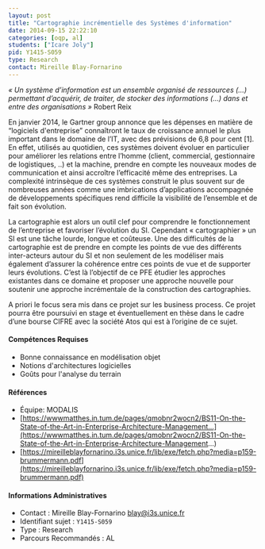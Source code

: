 ```yaml
---
layout: post
title: "Cartographie incrémentielle des Systèmes d'information"
date: 2014-09-15 22:22:10
categories: [oqp, al]
students: ["Icare Joly"]
pid: Y1415-S059
type: Research
contact: Mireille Blay-Fornarino
---
```

       
*« Un système d’information est un ensemble organisé de ressources (…) permettant d’acquérir, de traiter, de stocker des informations (…) dans et entre des organisations »* Robert Reix

En janvier 2014, le Gartner group annonce que les dépenses en matière de “logiciels d'entreprise” connaîtront le taux de croissance annuel le plus important dans le domaine de l’IT, avec des prévisions de 6,8 pour cent [1]. En effet, utilisés au quotidien, ces systèmes doivent évoluer en particulier pour améliorer les relations entre l’homme (client, commercial, gestionnaire de logistiques, ..) et la machine, prendre en compte les nouveaux modes de communication et ainsi accroître l’efficacité même des entreprises. La complexité intrinsèque de ces systèmes construit le plus souvent sur de nombreuses années comme une imbrications d’applications accompagnée de développements spécifiques rend difficile la visibilité de l’ensemble et de fait son évolution.

La cartographie est alors un outil clef  pour comprendre le fonctionnement de l’entreprise et favoriser l’évolution du SI. Cependant « cartographier » un SI est une tâche lourde, longue et coûteuse. Une des difficultés de la cartographie est de prendre en compte les points de vue des différents inter-acteurs autour du SI et non seulement de les modéliser mais également d’assurer la cohérence entre ces points de vue et de supporter leurs évolutions. C’est là l’objectif de ce PFE étudier les approches existantes dans ce domaine et proposer une approche nouvelle pour soutenir une approche incrémentale de la construction des cartographies. 

A priori le focus sera mis dans ce projet sur les business process. Ce projet pourra être poursuivi en stage et éventuellement en thèse dans le cadre d’une bourse CIFRE avec la société Atos qui est à l’origine de ce sujet.

#### Compétences Requises
  * Bonne connaissance en modélisation objet
  * Notions d'architectures logicielles
  * Goûts pour l'analyse du terrain


#### Références

  * Équipe: MODALIS
  * [https://wwwmatthes.in.tum.de/pages/qmobnr2wocn2/BS11-On-the-State-of-the-Art-in-Enterprise-Architecture-Management...](https://wwwmatthes.in.tum.de/pages/qmobnr2wocn2/BS11-On-the-State-of-the-Art-in-Enterprise-Architecture-Management...)
  * [https://mireilleblayfornarino.i3s.unice.fr/lib/exe/fetch.php?media=p159-brummermann.pdf](https://mireilleblayfornarino.i3s.unice.fr/lib/exe/fetch.php?media=p159-brummermann.pdf)

#### Informations Administratives
  * Contact : Mireille Blay-Fornarino <blay@i3s.unice.fr>
  * Identifiant sujet : `Y1415-S059`
  * Type : Research
  * Parcours Recommandés : AL
     
